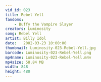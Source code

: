 ```yaml
---
vid_id: 023
title: Rebel Yell
fandoms:
    - Buffy the Vampire Slayer
creators: Luminosity
song: Rebel Yell
artist: Billy Idol
date:   2002-03-23 10:00:00
thumbnail: Luminosity-023-Rebel-Yell.jpg
barcode: Luminosity-023-Rebel-Yell.png
mp4name: Luminosity-023-Rebel-Yell.m4v
mp4size: 58.84 MB
width: 848
height: 480
---
```



